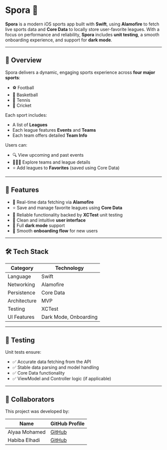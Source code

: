 # Spora 🏅

**Spora** is a modern iOS sports app built with **Swift**, using **Alamofire** to fetch live sports data and **Core Data** to locally store user-favorite leagues. With a focus on performance and reliability, **Spora** includes **unit testing**, a smooth onboarding experience, and support for **dark mode**.

---

## 📱 Overview

Spora delivers a dynamic, engaging sports experience across **four major sports**:

- ⚽ Football  
- 🏀 Basketball  
- 🎾 Tennis  
- 🏏 Cricket  

Each sport includes:

- A list of **Leagues**
- Each league features **Events** and **Teams**
- Each team offers detailed **Team Info**

Users can:

- 🔍 View upcoming and past events  
- 🧑‍🤝‍🧑 Explore teams and league details  
- ⭐ Add leagues to **Favorites** (saved using Core Data)

---

## 🧩 Features

- 📡 Real-time data fetching via **Alamofire**
- ⭐ Save and manage favorite leagues using **Core Data**
- 🧪 Reliable functionality backed by **XCTest** unit testing
- 🧭 Clean and intuitive **user interface**
- 🌙 Full **dark mode** support
- 👋 Smooth **onboarding flow** for new users

---

## 🛠️ Tech Stack

| Category       | Technology        |
|----------------|-------------------|
| Language       | Swift             |
| Networking     | Alamofire         |
| Persistence    | Core Data         |
| Architecture   | MVP               |
| Testing        | XCTest            |
| UI Features    | Dark Mode, Onboarding |

---

## 🧪 Testing

Unit tests ensure:

- ✅ Accurate data fetching from the API  
- ✅ Stable data parsing and model handling  
- ✅ Core Data functionality  
- ✅ ViewModel and Controller logic (if applicable)  

---

## 🤝 Collaborators

This project was developed by:

| Name           | GitHub Profile                              |
|----------------|---------------------------------------------|
| Alyaa Mohamed  | [GitHub](https://github.com/alyaa149)       |
| Habiba Elhadi  | [GitHub](https://github.com/habibaelhadi)   |
